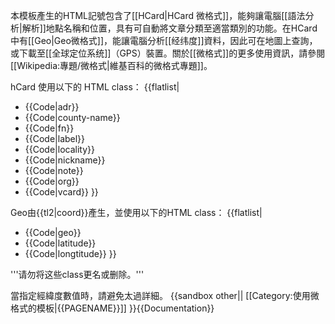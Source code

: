 本模板產生的HTML記號包含了[[HCard|HCard 微格式]]，能夠讓電腦[[語法分析|解析]]地點名稱和位置，具有可自動將文章分類至適當類別的功能。在HCard中有[[Geo|Geo微格式]]，能讓電腦分析[[经纬度]]資料，因此可在地圖上查詢，或下載至[[全球定位系统]]（GPS）裝置。關於[[微格式]]的更多使用資訊，請參閱[[Wikipedia:專題/微格式|維基百科的微格式專題]]。

hCard 使用以下的 HTML class：
{{flatlist|
* {{Code|adr}}
* {{Code|county-name}}
* {{Code|fn}}
* {{Code|label}}
* {{Code|locality}}
* {{Code|nickname}}
* {{Code|note}}
* {{Code|org}}
* {{Code|vcard}}
}}

Geo由{{tl2|coord}}產生，並使用以下的HTML class：
{{flatlist|
* {{Code|geo}}
* {{Code|latitude}}
* {{Code|longtitude}}
}}

'''请勿将这些class更名或删除。'''

當指定經緯度數值時，請避免太過詳細。
<includeonly>{{sandbox other||
[[Category:使用微格式的模板|{{PAGENAME}}]]
}}</includeonly><noinclude>{{Documentation}}</noinclude>